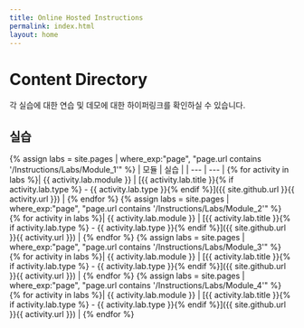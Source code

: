 ```yaml
---
title: Online Hosted Instructions
permalink: index.html
layout: home
---
```


# Content Directory

각 실습에 대한 연습 및 데모에 대한 하이퍼링크를 확인하실 수 있습니다.

## 실습

{% assign labs = site.pages | where_exp:"page", "page.url contains '/Instructions/Labs/Module_1'" %}
| 모듈 | 실습 |
| --- | --- | 
{% for activity in labs  %}| {{ activity.lab.module }} | [{{ activity.lab.title }}{% if activity.lab.type %} - {{ activity.lab.type }}{% endif %}]({{ site.github.url }}{{ activity.url }}) |
{% endfor %}
{% assign labs = site.pages | where_exp:"page", "page.url contains '/Instructions/Labs/Module_2'" %} {% for activity in labs  %}| {{ activity.lab.module }} | [{{ activity.lab.title }}{% if activity.lab.type %} - {{ activity.lab.type }}{% endif %}]({{ site.github.url }}{{ activity.url }}) |
{% endfor %}
{% assign labs = site.pages | where_exp:"page", "page.url contains '/Instructions/Labs/Module_3'" %} {% for activity in labs  %}| {{ activity.lab.module }} | [{{ activity.lab.title }}{% if activity.lab.type %} - {{ activity.lab.type }}{% endif %}]({{ site.github.url }}{{ activity.url }}) |
{% endfor %}
{% assign labs = site.pages | where_exp:"page", "page.url contains '/Instructions/Labs/Module_4'" %} {% for activity in labs  %}| {{ activity.lab.module }} | [{{ activity.lab.title }}{% if activity.lab.type %} - {{ activity.lab.type }}{% endif %}]({{ site.github.url }}{{ activity.url }}) |
{% endfor %}
